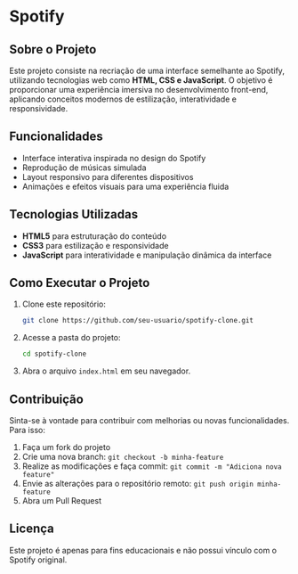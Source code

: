 # Spotify

## Sobre o Projeto
Este projeto consiste na recriação de uma interface semelhante ao Spotify, utilizando tecnologias web como **HTML, CSS e JavaScript**. O objetivo é proporcionar uma experiência imersiva no desenvolvimento front-end, aplicando conceitos modernos de estilização, interatividade e responsividade.

## Funcionalidades
- Interface interativa inspirada no design do Spotify
- Reprodução de músicas simulada
- Layout responsivo para diferentes dispositivos
- Animações e efeitos visuais para uma experiência fluida

## Tecnologias Utilizadas
- **HTML5** para estruturação do conteúdo
- **CSS3** para estilização e responsividade
- **JavaScript** para interatividade e manipulação dinâmica da interface

## Como Executar o Projeto
1. Clone este repositório:
   ```bash
   git clone https://github.com/seu-usuario/spotify-clone.git
   ```
2. Acesse a pasta do projeto:
   ```bash
   cd spotify-clone
   ```
3. Abra o arquivo `index.html` em seu navegador.

## Contribuição
Sinta-se à vontade para contribuir com melhorias ou novas funcionalidades. Para isso:
1. Faça um fork do projeto
2. Crie uma nova branch: `git checkout -b minha-feature`
3. Realize as modificações e faça commit: `git commit -m "Adiciona nova feature"`
4. Envie as alterações para o repositório remoto: `git push origin minha-feature`
5. Abra um Pull Request

## Licença
Este projeto é apenas para fins educacionais e não possui vínculo com o Spotify original.

